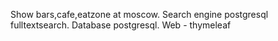 Show bars,cafe,eatzone at moscow. 
Search engine postgresql fulltextsearch. 
Database postgresql. 
Web - thymeleaf
